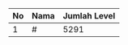 | No | Nama            | Jumlah Level |
|----|-----------------|--------------|
| 1  | #    |    5291        |
